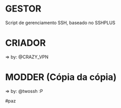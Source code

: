 # GESTOR 
Script de gerenciamento SSH, baseado no SSHPLUS
 
# CRIADOR
=> by: @CRAZY_VPN

# MODDER (Cópia da cópia)
=> by: @twossh :P

#paz

